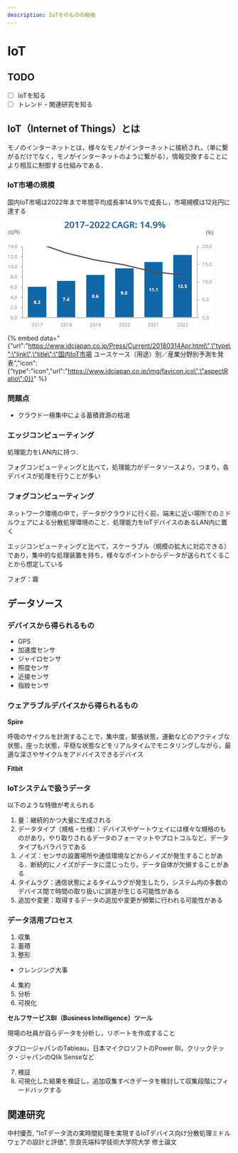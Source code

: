 ```yaml
---
description: IoTそのものの勉強
---
```


# IoT

## TODO

* [ ] IoTを知る
* [ ] トレンド・関連研究を知る

## IoT（Internet of Things）とは

モノのインターネットとは，様々なモノがインターネットに接続され，（単に繋がるだけでなく，モノがインターネットのように繋がる），情報交換することにより相互に制御する仕組みである．

### IoT市場の規模

国内IoT市場は2022年まで年間平均成長率14.9%で成長し，市場規模は12兆円に達する

![](../.gitbook/assets/20180314_1%20%281%29.png)

{% embed data="{\"url\":\"https://www.idcjapan.co.jp/Press/Current/20180314Apr.html\",\"type\":\"link\",\"title\":\"国内IoT市場 ユースケース（用途）別／産業分野別予測を発表\",\"icon\":{\"type\":\"icon\",\"url\":\"https://www.idcjapan.co.jp/img/favicon.ico\",\"aspectRatio\":0}}" %}

### 問題点

* クラウド一極集中による蓄積資源の枯渇

### エッジコンピューティング

処理能力をLAN内に持つ．

フォグコンピューティングと比べて，処理能力がデータソースより，つまり，各デバイスが処理を行うことが多い

### フォグコンピューティング

ネットワーク環境の中で，データがクラウドに行く前，端末に近い場所でのミドルウェアによる分散処理環境のこと．処理能力をIoTデバイスのあるLAN内に置く

エッジコンピューティングと比べて，スケーラブル（規模の拡大に対応できる）であり，集中的な処理装置を持ち，様々なポイントからデータが送られてくることから想定している

フォグ：霧

## データソース

### デバイスから得られるもの

* GPS
* 加速度センサ
* ジャイロセンサ
* 照度センサ
* 近接センサ
* 指紋センサ

### ウェアラブルデバイスから得られるもの

**Spire**

呼吸のサイクルを計測することで，集中度，緊張状態，運動などのアクティブな状態，座った状態，平穏な状態などをリアルタイムでモニタリングしながら，最適な深さやサイクルをアドバイスできるデバイス

**Fitbit**

### IoTシステムで扱うデータ

以下のような特徴が考えられる

1. 量：継続的かつ大量に生成される
2. データタイプ（規格・仕様）：デバイスやゲートウェイには様々な規格のものがあり，やり取りされるデータのフォーマットやプロトコルなど，データタイプもバラバラである
3. ノイズ：センサの設置場所や通信環境などからノイズが発生することがある．断続的にノイズがデータに混じったり，データ自体が欠損することがある
4. タイムラグ：通信状態によるタイムラグが発生したり，システム内の多数のデバイス間で時間の取り扱いに誤差が生じる可能性がある
5. 追加や変更：取得するデータの追加や変更が頻繁に行われる可能性がある

### データ活用プロセス

1. 収集
2. 蓄積
3. 整形

  * クレンジング大事

4. 集約
5. 分析 
6. 可視化

**セルフサービスBI（Business Intelligence）ツール**

現場の社員が自らデータを分析し，リポートを作成すること

タブロージャパンのTableau，日本マイクロソフトのPower BI，クリックテック・ジャパンのQlik Senseなど

7. 検証
8. 可視化した結果を検証し，追加収集すべきデータを検討して収集段階にフィードバックする

## 関連研究

中村優吾, "IoTデータ流の実時間処理を実現するIoTデバイス向け分散処理ミドルウェアの設計と評価", 奈良先端科学技術大学院大学 修士論文

